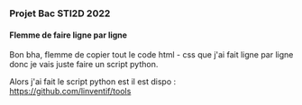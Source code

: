 ### Projet Bac STI2D 2022

#### Flemme de faire ligne par ligne
Bon bha, flemme de copier tout le code html - css que j'ai fait ligne par ligne donc je vais juste faire un script python.

Alors j'ai fait le script python est il est dispo : https://github.com/linventif/tools 